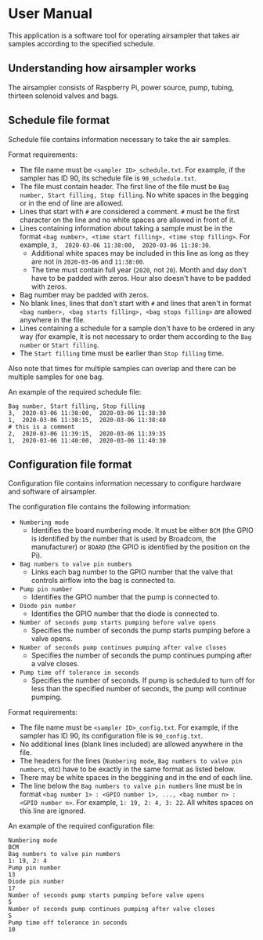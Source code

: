 # User Manual

This application is a software tool for operating airsampler that takes air samples according to the specified schedule. 

## Understanding how airsampler works
The airsampler consists of Raspberry Pi, power source, pump, tubing, thirteen solenoid valves and bags. 

## Schedule file format
Schedule file contains information necessary to take the air samples.

Format requirements:

- The file name must be ```<sampler ID>_schedule.txt```. For example, if the sampler has ID 90, its schedule file is ```90_schedule.txt```.
- The file must contain header. The first line of the file must be ```Bag number, Start filling, Stop filling```. No white spaces in the begging or in the end of line are allowed.
- Lines that start with ```#``` are considered a comment. ```#``` must be the first character on the line and no white spaces are allowed in front of it.
- Lines containing information about taking a sample must be in the format ```<bag number>, <time start filling>, <time stop filling>```. For example, ```3,  2020-03-06 11:38:00,  2020-03-06 11:38:30```. 
	- Additional white spaces may be included in this line as long as they are not in ```2020-03-06``` and ```11:38:00```.
	- The time must contain full year (```2020```, not ```20```). Month and day don't have to be padded with zeros. Hour also doesn't have to be padded with zeros.
- Bag number may be padded with zeros.
- No blank lines, lines that don't start with ```#``` and lines that aren't in format ```<bag number>, <bag starts filling>, <bag stops filling>``` are allowed anywhere in the file.
- Lines containing a schedule for a sample don't have to be ordered in any way (for example, it is not necessary to order them according to the ```Bag number``` or ```Start filling```.
- The ```Start filling``` time must be earlier than ```Stop filling``` time.

Also note that times for multiple samples can overlap and there can be multiple samples for one bag.


An example of the required schedule file:

	Bag number, Start filling, Stop filling
	3,  2020-03-06 11:38:00,  2020-03-06 11:38:30
	1,  2020-03-06 11:38:15,  2020-03-06 11:38:40
	# this is a comment
	2,  2020-03-06 11:39:15,  2020-03-06 11:39:35
	1,  2020-03-06 11:40:00,  2020-03-06 11:40:30


## Configuration file format
Configuration file contains information necessary to configure hardware and software of airsampler.

The configuration file contains the following information:

- ```Numbering mode```
	- Identifies the board numbering mode. It must be either ```BCM``` (the GPIO is identified by the number that is used by Broadcom, the manufacturer) or ```BOARD``` (the GPIO is identified by the position on the Pi).
- ```Bag numbers to valve pin numbers```
	- Links each bag number to the GPIO number that the valve that controls airflow into the bag is connected to.
- ```Pump pin number```
	- Identifies the GPIO number that the pump is connected to.
- ```Diode pin number```
	- Identifies the GPIO number that the diode is connected to.
- ```Number of seconds pump starts pumping before valve opens```
	- Specifies the number of seconds the pump starts pumping before a valve opens.
- ```Number of seconds pump continues pumping after valve closes```
	- Specifies the number of seconds the pump continues pumping after a valve closes.
- ```Pump time off tolerance in seconds```
	- Specifies the number of seconds. If pump is scheduled to turn off for less than the specified number of seconds, the pump will continue pumping.

Format requirements:

- The file name must be ```<sampler ID>_config.txt```. For example, if the sampler has ID 90, its configuration file is ```90_config.txt```.
- No additional lines (blank lines included) are allowed anywhere in the file. 
- The headers for the lines (```Numbering mode```, ```Bag numbers to valve pin numbers```, etc) have to be exactly in the same format as listed below. 
- There may be white spaces in the beggining and in the end of each line.
- The line below the ```Bag numbers to valve pin numbers``` line must be in format ```<bag number 1> : <GPIO number 1>, ..., <bag number n> : <GPIO number n>```. For example, ```1: 19, 2: 4, 3: 22```. All whites spaces on this line are ignored.


An example of the required configuration file:

	Numbering mode
	BCM
	Bag numbers to valve pin numbers
	1: 19, 2: 4
	Pump pin number
	13
	Diode pin number
	17
	Number of seconds pump starts pumping before valve opens
	5
	Number of seconds pump continues pumping after valve closes
	5
	Pump time off tolerance in seconds
	10


